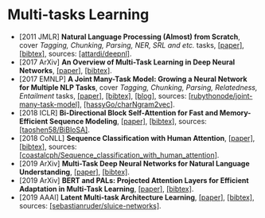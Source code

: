 # Multi-tasks Learning

- [2011 JMLR] **Natural Language Processing (Almost) from Scratch**, cover _Tagging, Chunking, Parsing, NER, SRL and etc._ tasks, [[paper]](http://www.jmlr.org/papers/volume12/collobert11a/collobert11a.pdf), [[bibtex]](/Bibtex/Natural%20Language%20Processing%20%28Almost%29%20from%20Scratch.bib), sources: [[attardi/deepnl]](https://github.com/attardi/deepnl).
- [2017 ArXiv] **An Overview of Multi-Task Learning in Deep Neural Networks**, [[paper]](https://arxiv.org/pdf/1706.05098.pdf), [[bibtex]](/Bibtex/An%20Overview%20of%20Multi-Task%20Learning%20in%20Deep%20Neural%20Networks.bib).
- [2017 EMNLP] **A Joint Many-Task Model: Growing a Neural Network for Multiple NLP Tasks**, cover _Tagging, Chunking, Parsing, Relatedness, Entailment_ tasks, [[paper]](http://aclweb.org/anthology/D17-1206), [[bibtex]](/Bibtex/A%20Joint%20Many-Task%20Model%20-%20Growing%20a%20Neural%20Network%20for%20Multiple%20NLP%20Tasks.bib), [[blog]](https://theneuralperspective.com/2017/03/08/a-joint-many-task-model-growing-a-neural-network-for-multiple-nlp-tasks/), sources: [[rubythonode/joint-many-task-model]](https://github.com/rubythonode/joint-many-task-model), [[hassyGo/charNgram2vec]](https://github.com/hassyGo/charNgram2vec).
- [2018 ICLR] **Bi-Directional Block Self-Attention for Fast and Memory-Efficient Sequence Modeling**, [[paper]](https://openreview.net/pdf?id=H1cWzoxA-), [[bibtex]](/Bibtex/Bi-Directional%20Block%20Self-Attention%20for%20Fast%20and%20Memory-Efficient%20Sequence%20Modeling.bib), sources: [[taoshen58/BiBloSA]](https://github.com/taoshen58/BiBloSA).
- [2018 CoNLL] **Sequence Classification with Human Attention**, [[paper]](http://aclweb.org/anthology/K18-1030), [[bibtex]](/Bibtex/Sequence%20classification%20with%20human%20attention.bib), sources: [[coastalcph/Sequence_classification_with_human_attention]](https://github.com/coastalcph/Sequence_classification_with_human_attention).
- [2019 ArXiv] **Multi-Task Deep Neural Networks for Natural Language Understanding**, [[paper]](https://arxiv.org/pdf/1901.11504.pdf), [[bibtex]](/Bibtex/Multi-Task%20Deep%20Neural%20Networks%20for%20Natural%20Language%20Understanding.bib).
- [2019 ArXiv] **BERT and PALs: Projected Attention Layers for Efficient Adaptation in Multi-Task Learning**, [[paper]](https://arxiv.org/pdf/1902.02671.pdf), [[bibtex]](/Bibtex/BERT%20and%20PALs%20-%20Projected%20Attention%20Layers%20for%20Efficient%20Adaptation%20in%20Multi-Task%20Learning.bib).
- [2019 AAAI] **Latent Multi-task Architecture Learning**, [[paper]](https://www.aaai.org/Papers/AAAI/2019/AAAI-RuderS.6318.pdf), [[bibtex]](/Bibtex/Latent%20Multi-task%20Architecture%20Learning.bib), sources: [[sebastianruder/sluice-networks]](https://github.com/sebastianruder/sluice-networks).